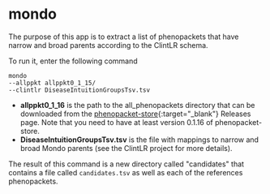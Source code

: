 # mondo

The purpose of this app is to extract a list of phenopackets that have narrow and broad parents according to the ClintLR schema.

To run  it, enter the following command

```
mondo
--allppkt allppkt0_1_15/
--clintlr DiseaseIntuitionGroupsTsv.tsv
```

- **allppkt0_1_16** is the path to the all_phenopackets directory that can be downloaded from the
[phenopacket-store](https://github.com/monarch-initiative/phenopacket-store){:target="_blank"} Releases page.
Note that you need to have at least version 0.1.16 of phenopacket-store.
- **DiseaseIntuitionGroupsTsv.tsv** is the file with mappings to narrow and broad Mondo parents (see the ClintLR project for more details).


The result of this command is a new directory called "candidates" that contains a file called ``candidates.tsv``
as well as each of the references phenopackets.